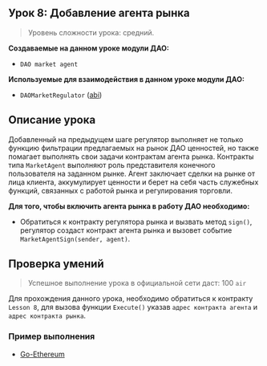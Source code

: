 ## Урок 8: Добавление агента рынка

> Уровень сложности урока: средний.

**Создаваемые на данном уроке модули ДАО:**

- `DAO market agent`

**Используемые для взаимодействия в данном уроке модули ДАО:**

- `DAOMarketRegulator` ([abi](https://raw.githubusercontent.com/airalab/core/master/abi/modules/DAOarketRegulator.json))

## Описание урока

Добавленный на предыдущем шаге регулятор выполняет не только функцию фильтрации предлагаемых на рынок ДАО ценностей, но также помагает выполнять свои задачи контрактам агента рынка. Контракты типа `MarketAgent` выполняют роль представителя конечного пользователя на заданном рынке. Агент заключает сделки на рынке от лица клиента, аккумулирует ценности и берет на себя часть служебных функций, связанных с работой рынка и регулирования торговли.

**Для того, чтобы  включить агента рынка в работу ДАО необходимо:**

- Обратиться к контракту регулятора рынка и вызвать метод `sign()`, регулятор создаст контракт агента рынка и вызовет событие `MarketAgentSign(sender, agent)`.

## Проверка умений

> Успешное выполнение урока в официальной сети даст: 100 `air`

Для прохождения данного урока, необходимо обратиться к контракту `Lesson 8`, для вызова функции `Execute()` указав `адрес контракта агента` и `адрес контракта рынка`.

### Пример выполнения

- [Go-Ethereum](go-ethereum_samples.md#Урок-8)

